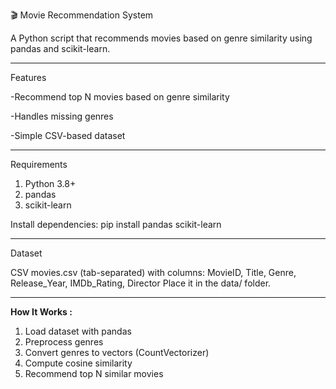 🎬 Movie Recommendation System

A Python script that recommends movies based on genre similarity using pandas and scikit-learn.
_______________________________________________________________________________________________

Features

-Recommend top N movies based on genre similarity

-Handles missing genres

-Simple CSV-based dataset
________________________________________________________________________________________________

Requirements

1. Python 3.8+
2. pandas
3. scikit-learn

Install dependencies: pip install pandas scikit-learn
__________________________________________________________________________________________________

Dataset

CSV movies.csv (tab-separated) with columns:
MovieID, Title, Genre, Release_Year, IMDb_Rating, Director
Place it in the data/ folder.

___________________________________________________________________________________________________

**How It Works :**

1. Load dataset with pandas
2. Preprocess genres
3. Convert genres to vectors (CountVectorizer)
4. Compute cosine similarity
5. Recommend top N similar movies
